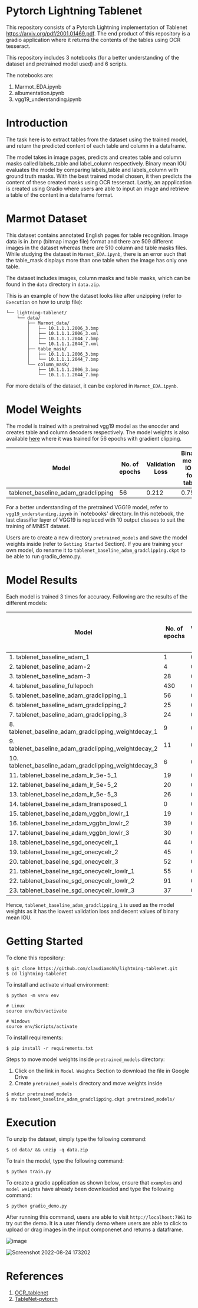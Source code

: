 # Pytorch Lightning Tablenet

This repository consists of a Pytorch Lightning implementation of Tablenet https://arxiv.org/pdf/2001.01469.pdf. The end product of this repository is a gradio application where it returns the contents of the tables using OCR tesseract. 

This repository includes 3 notebooks (for a better understanding of the dataset and pretrained model used) and 6 scripts. 

The notebooks are: 
1. Marmot_EDA.ipynb
2. albumentation.ipynb
3. vgg19_understanding.ipynb

# Introduction 

The task here is to extract tables from the dataset using the trained model, and return the predicted content of each table and column in a dataframe. 

The model takes in image pages, predicts and creates table and column masks called labels_table and label_column respectively. Binary mean IOU evaluates the model by comparing labels_table and labels_column with ground truth masks. With the best trained model chosen, it then predicts the content of these created masks using OCR tesseract. Lastly, an appplication is created using Gradio where users are able to input an image and retrieve a table of the content in a dataframe format. 

# Marmot Dataset 

This dataset contains annotated English pages for table recognition. Image data is in .bmp (bitmap image file) format and there are 509 different images in the dataset whereas there are 510 column and table masks files. While studying the dataset in `Marmot_EDA.ipynb`, there is an error such that the table_mask displays more than one table when the image has only one table. 

The dataset includes images, column masks and table masks, which can be found in the `data` directory in `data.zip`.  

This is an example of how the dataset looks like after unzipping (refer to `Execution` on how to unzip file): 

```
└── lightning-tablenet/
    └── data/
        ├── Marmot_data/
        │   ├── 10.1.1.1.2006_3.bmp
        │   ├── 10.1.1.1.2006_3.xml
        │   ├── 10.1.1.1.2044_7.bmp
        │   └── 10.1.1.1.2044_7.xml
        ├── table_mask/
        │   ├── 10.1.1.1.2006_3.bmp
        │   └── 10.1.1.1.2044_7.bmp
        └── column_mask/
            ├── 10.1.1.1.2006_3.bmp
            └── 10.1.1.1.2044_7.bmp
```
For more details of the dataset, it can be explored in `Marmot_EDA.ipynb`. 

# Model Weights 

The model is trained with a pretrained vgg19 model as the enocder and creates table and column decoders respectively. The model weights is also available [here]('https://drive.google.com/file/d/1aJfBOwOk6F2wRS0wRevZFGB9cZkDv_Sy/view?usp=sharing') where it was trained for 56 epochs with gradient clipping. 

| Model | No. of epochs | Validation Loss | Binary mean IOU for table | Binary mean IOU for column |
|-------|---------------|-----------------|---------------------------|----------------------------|
|tablenet_baseline_adam_gradclipping| 56 | 0.212 | 0.753 | 0.689 | 

For a better understanding of the pretrained VGG19 model, refer to `vgg19_understanding.ipynb` in `notebooks' directory. In this notebook, the last classifier layer of VGG19 is replaced with 10 output classes to suit the training of MNIST dataset. 

Users are to create a new directory `pretrained_models` and save the model weights inside (refer to `Getting Started` Section). If you are training your own model, do rename it to `tablenet_baseline_adam_gradclipping.ckpt` to be able to run gradio_demo.py. 

# Model Results 

Each model is trained 3 times for accuracy. Following are the results of the different models: 

| Model | No. of epochs | Validation Loss | Binary mean IOU for table | Binary mean IOU for column | 
|-------|---------------|-----------------|---------------------------|----------------------------|
|1. tablenet_baseline_adam_1| 1 | 0.384 | 0.740 | 0.652 |
|2. tablenet_baseline_adam-2| 4 | 0.361 | 0.750 | 0.650 | 
|3. tablenet_baseline_adam-3| 28 | 0.298 | 0.807 | 0.697|
|4. tablenet_baseline_fullepoch| 430 | 0.298 | 0.868 | 0.781|
|5. tablenet_baseline_adam_gradclipping_1| 56 | 0.212 | 0.753 | 0.689|
|6. tablenet_baseline_adam_gradclipping_2| 25 | 0.225 | 0.682 | 0.709|
|7. tablenet_baseline_adam_gradclipping_3| 24 | 0.220 | 0.756 | 0.717|
|8. tablenet_baseline_adam_gradclipping_weightdecay_1| 9 | 0.321 | 0.136 | 0.112|
|9. tablenet_baseline_adam_gradclipping_weightdecay_2| 11 | 0.299 | 0.136 | 0.111|
|10. tablenet_baseline_adam_gradclipping_weightdecay_3| 6 | 0.342 | 0.136 | 0.113|
|11. tablenet_baseline_adam_lr_5e-5_1|19|0.286| 0.812| 0.707
|12. tablenet_baseline_adam_lr_5e-5_2|20|0.266| 0.572| 0.673
|13. tablenet_baseline_adam_lr_5e-5_3|26|0.281|0.796| 0.715
|14. tablenet_baseline_adam_transposed_1|0|0.456| 0.649| 0.651|
|15. tablenet_baseline_adam_vggbn_lowlr_1|19|0.285|0.136|0.111
|16. tablenet_baseline_adam_vggbn_lowlr_2|39|0.285|0.136|0.112
|17. tablenet_baseline_adam_vggbn_lowlr_3|30|0.288|0.136|0.112
|18. tablenet_baseline_sgd_onecycelr_1|44|0.488|0.226| 0.279|
|19. tablenet_baseline_sgd_onecycelr_2|45|0.583|0.592|0.497|
|20. tablenet_baseline_sgd_onecycelr_3|52|0.511|0.585|0.302
|21. tablenet_baseline_sgd_onecycelr_lowlr_1|55|0.459|0.252| 0.242
|22. tablenet_baseline_sgd_onecycelr_lowlr_2|91|0.804|0.161|0.233 |
|23. tablenet_baseline_sgd_onecycelr_lowlr_3|37|0.648|0.177| 0.137| 

Hence, `tablenet_baseline_adam_gradclipping_1` is used as the model weights as it has the lowest validation loss and decent values of binary mean IOU. 

# Getting Started 

To clone this repository: 
```
$ git clone https://github.com/claudiamohh/lightning-tablenet.git
$ cd lightning-tablenet
```

To install and activate virtual environment:
```
$ python -m venv env

# Linux
source env/bin/activate

# Windows
source env/Scripts/activate
```

To install requirements:
```
$ pip install -r requirements.txt
```

Steps to move model weights inside `pretrained_models` directory:
1. Click on the link in `Model Weights` Section to download the file in Google Drive
2. Create `pretrained_models` directory and move weights inside 
```
$ mkdir pretrained_models
$ mv tablenet_baseline_adam_gradclipping.ckpt pretrained_models/
```

# Execution 

To unzip the dataset, simply type the following command: 
```
$ cd data/ && unzip -q data.zip
```

To train the model, type the following command: 
```
$ python train.py
```

To create a gradio application as shown below, ensure that `examples` and `model weights` have already been downloaded and type the following command: 
```
$ python gradio_demo.py
```

After running this command, users are able to visit `http://localhost:7861` to try out the demo. It is a user friendly demo where users are able to click to upload or drag images in the input componenet and returns a dataframe. 

![image](https://user-images.githubusercontent.com/107597583/186386498-567dd549-441c-4da5-8d85-5948c37f91b2.png)

![Screenshot 2022-08-24 173202](https://user-images.githubusercontent.com/107597583/186386131-392d7866-91fe-4bb9-9655-ac260f1f4d29.png)

# References 
1. [OCR_tablenet](https://github.com/tomassosorio/OCR_tablenet)
2. [TableNet-pytorch](https://github.com/tomassosorio/OCR_tablenet)

